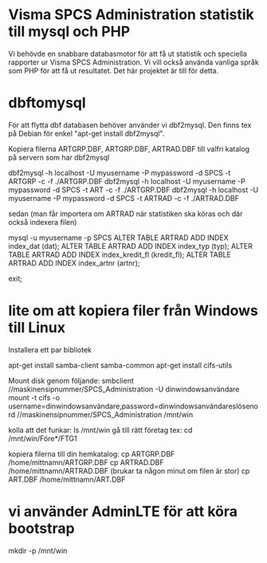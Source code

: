 # Visma SPCS Administration statistik till mysql och PHP

Vi behövde en snabbare databasmotor för att få ut statistik och speciella rapporter ur Visma SPCS Administration. 
Vi vill också använda vanliga språk som PHP för att få ut resultatet. 
Det här projektet är till för detta.

# dbftomysql
För att flytta dbf databasen behöver använder vi dbf2mysql. Den finns tex på Debian för enkel "apt-get install dbf2mysql".

Kopiera filerna ARTGRP.DBF, ARTGRP.DBF, ARTRAD.DBF till valfri katalog på servern som har dbf2mysql

dbf2mysql -h localhost -U myusername -P mypassword -d SPCS -t ARTGRP -c -f ./ARTGRP.DBF
dbf2mysql -h localhost -U myusername -P mypassword -d SPCS -t ART -c -f ./ARTGRP.DBF
dbf2mysql -h localhost -U myusername -P mypassword -d SPCS -t ARTRAD -c -f ./ARTRAD.DBF

sedan (man får importera om ARTRAD när statistiken ska köras och där också indexera filen)

mysql -u myusername -p SPCS
ALTER TABLE ARTRAD ADD INDEX index_dat (dat);
ALTER TABLE ARTRAD ADD INDEX index_typ (typ);
ALTER TABLE ARTRAD ADD INDEX index_kredit_fl (kredit_fl);
ALTER TABLE ARTRAD ADD INDEX index_artnr (artnr);

exit;

# lite om att kopiera filer från Windows till Linux
Installera ett par bibliotek


apt-get install samba-client samba-common
apt-get install cifs-utils

Mount disk genom följande:
smbclient //maskinensipnummer/SPCS_Administration -U dinwindowsanvändare
mount -t cifs -o username=dinwindowsanvändare,password=dinwindowsanvändareslösenord //maskinensipnummer/SPCS_Administration /mnt/win

kolla att det funkar: ls /mnt/win
gå till rätt företag tex: cd /mnt/win/Före*/FTG1

kopiera filerna till din hemkatalog:
cp ARTGRP.DBF /home/mittnamn/ARTGRP.DBF
cp ARTRAD.DBF /home/mittnamn/ARTRAD.DBF (brukar ta någon minut om filen är stor)
cp ART.DBF /home/mittnamn/ART.DBF

# vi använder AdminLTE för att köra bootstrap



mkdir -p /mnt/win
